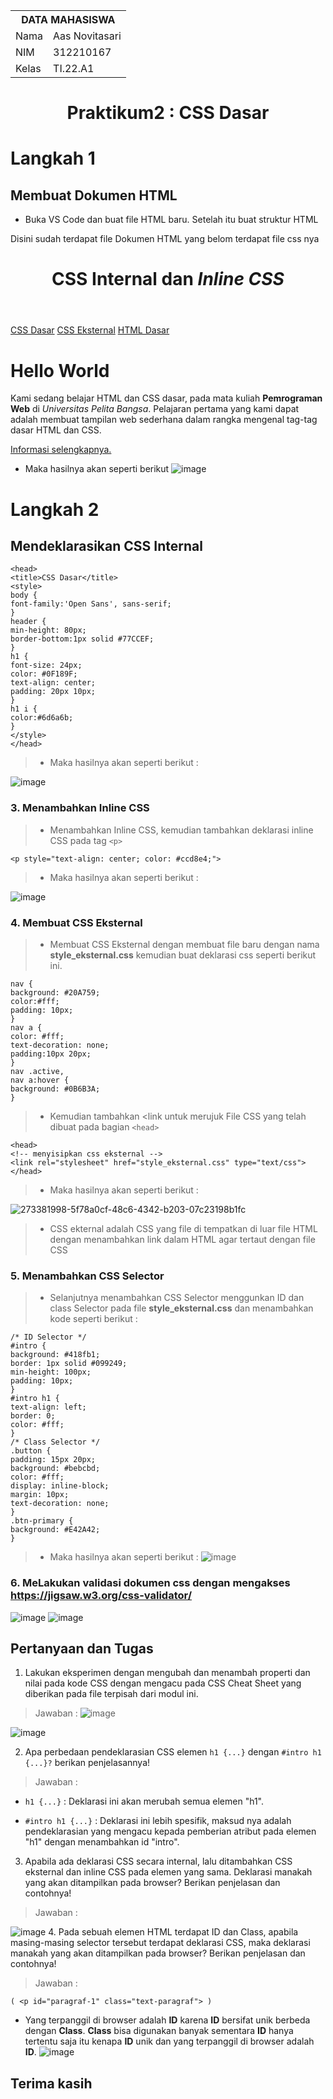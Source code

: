 <table>
  <tr>
    <th colspan="2">DATA MAHASISWA</th>
  </tr>
  <tr>
    <td>Nama</td>
    <td>Aas Novitasari</td>
  </tr>
  <tr>
    <td>NIM</td>
    <td>312210167</td>
  </tr>
  <tr>
    <td>Kelas</td>
    <td>TI.22.A1</td>
  </tr>
</table>

# <p align="center">Praktikum2 : CSS Dasar</p>

# Langkah 1
## Membuat Dokumen HTML
- Buka VS Code dan buat file HTML baru. Setelah itu buat struktur HTML
  
Disini sudah terdapat file Dokumen HTML yang belom terdapat file css nya
<!DOCTYPE html>
<html lang="en">
<head>
<meta charset="UTF-8">
<meta name="viewport" content="width=device-width, initial-scale=1.0">
<title>CSS Dasar</title>
</head>
<body>
<header>
<h1>CSS Internal dan <i>Inline CSS</i></h1>
</header>
<nav>
<a href="lab2_css_dasar.html">CSS Dasar</a>
<a href="lab2_css_eksternal.html">CSS Eksternal</a>
<a href="lab1_tag_dasar.html">HTML Dasar</a>
</nav>
<!-- CSS ID Selector -->
<div id="intro">
<h1>Hello World</h1>
<p>Kami sedang belajar HTML dan CSS dasar, pada mata kuliah <b>Pemrograman
Web</b> di <i>Universitas Pelita Bangsa</i>. Pelajaran pertama yang kami dapat
adalah membuat tampilan web sederhana dalam rangka mengenal tag-tag dasar HTML
dan CSS.</p>
<!-- CSS Class Selector -->
<a class="button btn-primary" href="#intro">Informasi selengkapnya.</a>
</div>
</body>
</html>

- Maka hasilnya akan seperti berikut
![image](https://github.com/aasnovita114/lab2Web/assets/116045324/111fa73c-b19f-408e-9429-1ee744cd68e8)


# Langkah 2

## Mendeklarasikan CSS Internal
```
<head>
<title>CSS Dasar</title>
<style>
body {
font-family:'Open Sans', sans-serif;
}
header {
min-height: 80px;
border-bottom:1px solid #77CCEF;
}
h1 {
font-size: 24px;
color: #0F189F;
text-align: center;
padding: 20px 10px;
}
h1 i {
color:#6d6a6b;
}
</style>
</head>
```

> - Maka hasilnya akan seperti berikut :

![image](https://github.com/aasnovita114/lab2Web/assets/116045324/5ec44057-5fa6-476a-b9c7-bdacd22ed5a2)

### 3. Menambahkan Inline CSS
> - Menambahkan Inline CSS, kemudian tambahkan deklarasi inline CSS pada tag `<p>`
```
<p style="text-align: center; color: #ccd8e4;">
```
> - Maka hasilnya akan seperti berikut :

![image](https://github.com/aasnovita114/lab2Web/assets/116045324/07ee6074-fe30-4d8e-beb2-ca34a80e61f7)

### 4. Membuat CSS Eksternal
> - Membuat CSS Eksternal dengan membuat file baru dengan nama **style_eksternal.css** kemudian buat deklarasi css seperti berikut ini.
```
nav {
background: #20A759;
color:#fff;
padding: 10px;
}
nav a {
color: #fff;
text-decoration: none;
padding:10px 20px;
}
nav .active,
nav a:hover {
background: #0B6B3A;
}
```
> - Kemudian tambahkan <link untuk merujuk File CSS yang telah dibuat pada bagian `<head>`
```
<head>
<!-- menyisipkan css eksternal -->
<link rel="stylesheet" href="style_eksternal.css" type="text/css">
</head>
```
> - Maka hasilnya akan seperti berikut :

![273381998-5f78a0cf-48c6-4342-b203-07c23198b1fc](https://github.com/aasnovita114/lab2Web/assets/116045324/a1e0f1a3-813a-418d-a8d9-a996a96f39d4)


> - CSS ekternal adalah CSS yang file di tempatkan di luar file HTML dengan menambahkan link dalam HTML agar tertaut dengan file CSS

### 5. Menambahkan CSS Selector
> - Selanjutnya menambahkan CSS Selector menggunkan ID dan class Selector pada file **style_eksternal.css** dan menambahkan kode seperti berikut :
```
/* ID Selector */
#intro {
background: #418fb1;
border: 1px solid #099249;
min-height: 100px;
padding: 10px;
}
#intro h1 {
text-align: left;
border: 0;
color: #fff;
}
/* Class Selector */
.button {
padding: 15px 20px;
background: #bebcbd;
color: #fff;
display: inline-block;
margin: 10px;
text-decoration: none;
}
.btn-primary {
background: #E42A42;
}
```
> - Maka hasilnya akan seperti berikut :
![image](https://github.com/aasnovita114/lab2Web/assets/116045324/eb8c4e35-ccaf-4d8a-a138-3d127b29a1f3)

### 6. MeLakukan validasi dokumen css dengan mengakses https://jigsaw.w3.org/css-validator/
![image](https://github.com/aasnovita114/lab2Web/assets/116045324/248b73ae-c937-4260-8478-5de59d48f0ac)
![image](https://github.com/aasnovita114/lab2Web/assets/116045324/58354ae3-90e1-4a46-b5a7-3e96f10b9747)

## Pertanyaan dan Tugas 

1. Lakukan eksperimen dengan mengubah dan menambah properti dan nilai pada kode CSS dengan mengacu pada CSS Cheat Sheet yang diberikan pada file terpisah dari modul ini.
> Jawaban :
![image](https://github.com/aasnovita114/lab2Web/assets/116045324/781727ef-a180-4306-9621-72d6203fdfed)

![image](https://github.com/aasnovita114/lab2Web/assets/116045324/5413dd11-ce7e-4a83-8752-b06d7e6c4cdd)

2. Apa perbedaan pendeklarasian CSS elemen `h1 {...}` dengan `#intro h1 {...}?` berikan penjelasannya!
> Jawaban :

- `h1 {...}` : Deklarasi ini akan merubah semua elemen "h1".

- `#intro h1 {...}` : Deklarasi ini lebih spesifik, maksud nya adalah pendeklarasian yang mengacu kepada pemberian atribut pada elemen "h1" dengan menambahkan id "intro".
  
3. Apabila ada deklarasi CSS secara internal, lalu ditambahkan CSS eksternal dan inline CSS pada elemen yang sama. Deklarasi manakah yang akan ditampilkan pada browser? Berikan penjelasan dan contohnya!
> Jawaban :

![image](https://github.com/aasnovita114/lab2Web/assets/116045324/661ed556-128b-4b0d-974e-78810bb3c599)
4. Pada sebuah elemen HTML terdapat ID dan Class, apabila masing-masing selector tersebut terdapat deklarasi CSS, maka deklarasi manakah yang akan ditampilkan pada browser? Berikan penjelasan dan contohnya!
> Jawaban :

```
( <p id="paragraf-1" class="text-paragraf"> )
```
- Yang terpanggil di browser adalah **ID** karena **ID** bersifat unik berbeda dengan **Class**. **Class** bisa digunakan banyak sementara **ID** hanya tertentu saja itu kenapa **ID** unik dan yang terpanggil di browser adalah **ID**.
![image](https://github.com/aasnovita114/lab2Web/assets/116045324/6fe3c6ee-20ff-4b7a-8367-7fd4617822db)

## Terima kasih ##












